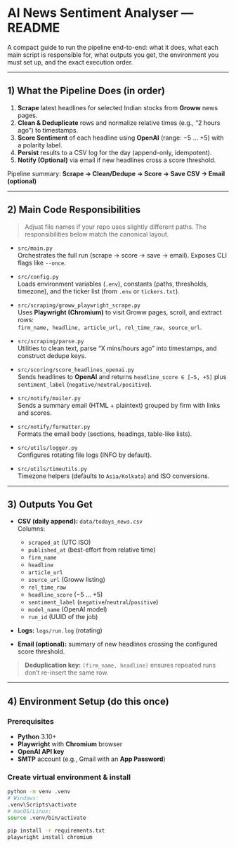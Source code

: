 # AI News Sentiment Analyser — README

A compact guide to run the pipeline end-to-end: what it does, what each main script is responsible for, what outputs you get, the environment you must set up, and the exact execution order.

---

## 1) What the Pipeline Does (in order)

1. **Scrape** latest headlines for selected Indian stocks from **Groww** news pages.
2. **Clean & Deduplicate** rows and normalize relative times (e.g., “2 hours ago”) to timestamps.
3. **Score Sentiment** of each headline using **OpenAI** (range: −5 … +5) with a polarity label.
4. **Persist** results to a CSV log for the day (append-only, idempotent).
5. **Notify (Optional)** via email if new headlines cross a score threshold.

Pipeline summary: **Scrape → Clean/Dedupe → Score → Save CSV → Email (optional)**

---

## 2) Main Code Responsibilities

> Adjust file names if your repo uses slightly different paths. The responsibilities below match the canonical layout.

- `src/main.py`  
  Orchestrates the full run (scrape → score → save → email). Exposes CLI flags like `--once`.

- `src/config.py`  
  Loads environment variables (`.env`), constants (paths, thresholds, timezone), and the ticker list (from `.env` or `tickers.txt`).

- `src/scraping/groww_playwright_scrape.py`  
  Uses **Playwright (Chromium)** to visit Groww pages, scroll, and extract rows:  
  `firm_name, headline, article_url, rel_time_raw, source_url`.

- `src/scraping/parse.py`  
  Utilities to clean text, parse “X mins/hours ago” into timestamps, and construct dedupe keys.

- `src/scoring/score_headlines_openai.py`  
  Sends headlines to **OpenAI** and returns `headline_score ∈ [−5, +5]` plus `sentiment_label` (`negative/neutral/positive`).

- `src/notify/mailer.py`  
  Sends a summary email (HTML + plaintext) grouped by firm with links and scores.

- `src/notify/formatter.py`  
  Formats the email body (sections, headings, table-like lists).

- `src/utils/logger.py`  
  Configures rotating file logs (INFO by default).

- `src/utils/timeutils.py`  
  Timezone helpers (defaults to `Asia/Kolkata`) and ISO conversions.

---

## 3) Outputs You Get

- **CSV (daily append):** `data/todays_news.csv`  
  Columns:
  - `scraped_at` (UTC ISO)
  - `published_at` (best-effort from relative time)
  - `firm_name`
  - `headline`
  - `article_url`
  - `source_url` (Groww listing)
  - `rel_time_raw`
  - `headline_score` (−5 … +5)
  - `sentiment_label` (`negative`/`neutral`/`positive`)
  - `model_name` (OpenAI model)
  - `run_id` (UUID of the job)

- **Logs:** `logs/run.log` (rotating)
- **Email (optional):** summary of new headlines crossing the configured score threshold.

> **Deduplication key:** `(firm_name, headline)` ensures repeated runs don’t re-insert the same row.

---

## 4) Environment Setup (do this once)

### Prerequisites
- **Python** 3.10+
- **Playwright** with **Chromium** browser
- **OpenAI API key**
- **SMTP** account (e.g., Gmail with an **App Password**)

### Create virtual environment & install
```bash
python -m venv .venv
# Windows:
.venv\Scripts\activate
# macOS/Linux:
source .venv/bin/activate

pip install -r requirements.txt
playwright install chromium

